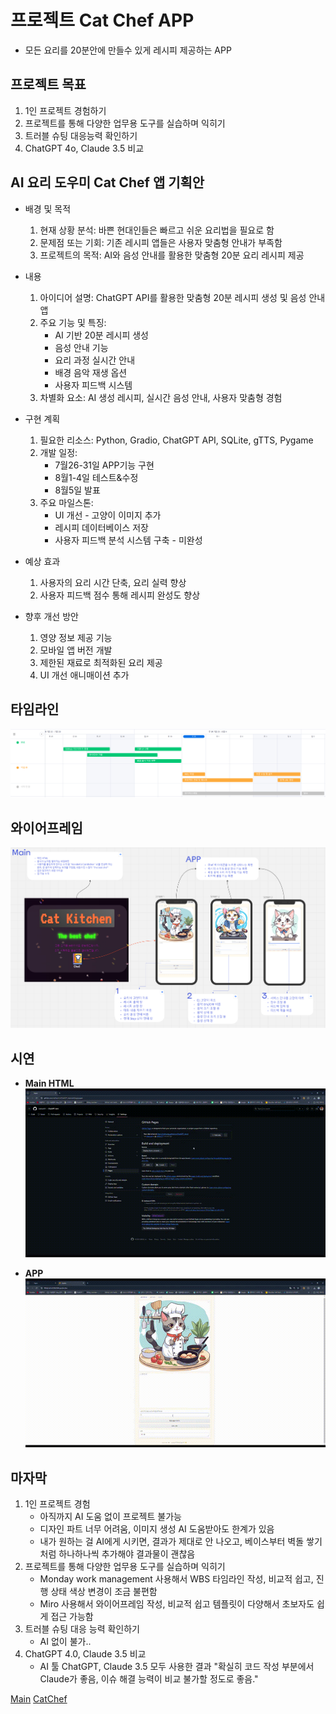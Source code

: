 # 프로젝트 Cat Chef APP

* 모든 요리를 20분안에 만들수 있게 레시피 제공하는 APP

## 프로젝트 목표

  1. 1인 프로젝트 경험하기
  2. 프로젝트를 통해 다양한 업무용 도구를 실습하며 익히기
  3. 트러블 슈팅 대응능력 확인하기
  4. ChatGPT 4o, Claude 3.5 비교

## AI 요리 도우미 Cat Chef 앱 기획안

* 배경 및 목적
  1. 현재 상황 분석: 바쁜 현대인들은 빠르고 쉬운 요리법을 필요로 함
  2. 문제점 또는 기회: 기존 레시피 앱들은 사용자 맞춤형 안내가 부족함
  3. 프로젝트의 목적: AI와 음성 안내를 활용한 맞춤형 20분 요리 레시피 제공

* 내용
  1. 아이디어 설명: ChatGPT API를 활용한 맞춤형 20분 레시피 생성 및 음성 안내 앱
  2. 주요 기능 및 특징:
     * AI 기반 20분 레시피 생성
     * 음성 안내 기능
     * 요리 과정 실시간 안내
     * 배경 음악 재생 옵션
     * 사용자 피드백 시스템
  3. 차별화 요소: AI 생성 레시피, 실시간 음성 안내, 사용자 맞춤형 경험

* 구현 계획
  1. 필요한 리소스: Python, Gradio, ChatGPT API, SQLite, gTTS, Pygame
  2. 개발 일정:
     * 7월26-31일 APP기능 구현
     * 8월1-4일 테스트&수정
     * 8월5일 발표
  3. 주요 마일스톤:
     * UI 개선 - 고양이 이미지 추가
     * 레시피 데이터베이스 저장
     * 사용자 피드백 분석 시스템 구축 - 미완성

* 예상 효과
  1. 사용자의 요리 시간 단축, 요리 실력 향상
  2. 사용자 피드백 점수 통해 레시피 완성도 향상

* 향후 개선 방안
  1. 영양 정보 제공 기능
  2. 모바일 앱 버전 개발
  3. 제한된 재료로 최적화된 요리 제공
  4. UI 개선 애니매이션 추가

## 타임라인

![WBS](img/WBS.PNG)

## 와이어프레임

![와이어프레임](img/와이어프레임.PNG)

## 시연

* **Main HTML**
![HTML](img/HTML%20영상.gif)

* **APP**
![APP](img/레시피%20생성%20영상.gif)

## 마자막

  1. 1인 프로젝트 경험
     * 아직까지 AI 도움 없이 프로젝트 불가능
     * 디자인 파트 너무 어려움, 이미지 생성 AI 도움받아도 한계가 있음
     * 내가 원하는 걸 AI에게 시키면, 결과가 제대로 안 나오고, 베이스부터 벽돌 쌓기처럼 하나하나씩 추가해야 결과물이 괜찮음
  2. 프로젝트를 통해 다양한 업무용 도구를 실습하며 익히기
     * Monday work management 사용해서 WBS 타임라인 작성, 비교적 쉽고, 진행 상태 색상 변경이 조금 불편함
     * Miro 사용해서 와이어프레임 작성, 비교적 쉽고 템플릿이 다양해서 초보자도 쉽게 접근 가능함
  3. 트러블 슈팅 대응 능력 확인하기
     * AI 없이 불가..
  4. ChatGPT 4.0, Claude 3.5 비교
     * AI 툴 ChatGPT, Claude 3.5 모두 사용한 결과 "확실히 코드 작성 부분에서 Claude가 좋음, 이슈 해결 능력이 비교 불가할 정도로 좋음."

[Main](https://nathanlyj.github.io/ChatGPT_item/)
[CatChef](https://5225f8f0deb655c087.gradio.live")
